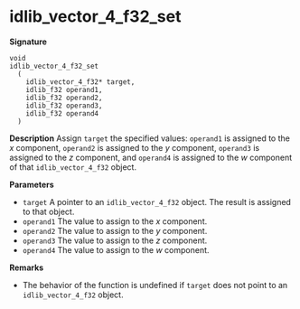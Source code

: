 # idlib_vector_4_f32_set

**Signature**
```
void
idlib_vector_4_f32_set
  (
    idlib_vector_4_f32* target,
    idlib_f32 operand1,
    idlib_f32 operand2,
    idlib_f32 operand3,
    idlib_f32 operand4
  )
```

**Description**
Assign `target` the specified values:
`operand1` is assigned to the *x* component,
`operand2` is assigned to the *y* component,
`operand3` is assigned to the *z* component, and
`operand4` is assigned to the *w* component
of that `idlib_vector_4_f32` object.

**Parameters**
- `target` A pointer to an `idlib_vector_4_f32` object. The result is assigned to that object.
- `operand1` The value to assign to the *x* component.
- `operand2` The value to assign to the *y* component.
- `operand3` The value to assign to the *z* component.
- `operand4` The value to assign to the *w* component.

**Remarks**
- The behavior of the function is undefined if `target` does not point to an `idlib_vector_4_f32` object.
